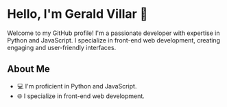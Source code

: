 # Hello, I'm Gerald Villar 👋

Welcome to my GitHub profile! I'm a passionate developer with expertise in Python and JavaScript. I specialize in front-end web development, creating engaging and user-friendly interfaces.

## About Me

- 💻 I'm proficient in Python and JavaScript.
- 🌐 I specialize in front-end web development.


